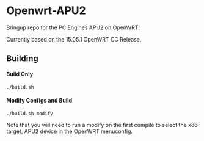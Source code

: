 # Openwrt-APU2

Bringup repo for the PC Engines APU2 on OpenWRT!

Currently based on the 15.05.1 OpenWRT CC Release.

Building
-----
#### Build Only
`./build.sh`

#### Modify Configs and Build
`./build.sh modify`

Note that you will need to run a modify on the first compile to select the x86 target, APU2 device in the OpenWRT menuconfig.
